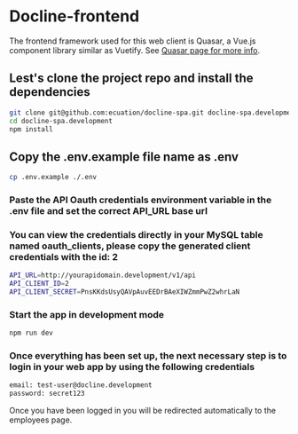 # Docline-frontend
The frontend framework used for this web client is Quasar, a Vue.js component library similar as Vuetify.
See [Quasar page for more info](https://quasar.dev/quasar-cli/installation).

## Lest's clone the project repo and install the dependencies
```bash
git clone git@github.com:ecuation/docline-spa.git docline-spa.development
cd docline-spa.development
npm install
```

## Copy the .env.example file name as .env
```bash
cp .env.example ./.env
```

###  Paste the API Oauth credentials environment variable in the .env file and set the correct API_URL base url
### You can view the credentials directly in your MySQL table named oauth_clients, please copy the generated client credentials with the id: 2
```bash
API_URL=http://yourapidomain.development/v1/api
API_CLIENT_ID=2
API_CLIENT_SECRET=PnsKKdsUsyQAVpAuvEEDrBAeXIWZmmPwZ2whrLaN
```

### Start the app in development mode
```bash
npm run dev
```

### Once everything has been set up, the next necessary step is to login in your web app by using the following credentials
```bash
email: test-user@docline.development
password: secret123
```
Once you have been logged in you will be redirected automatically to the employees page.
